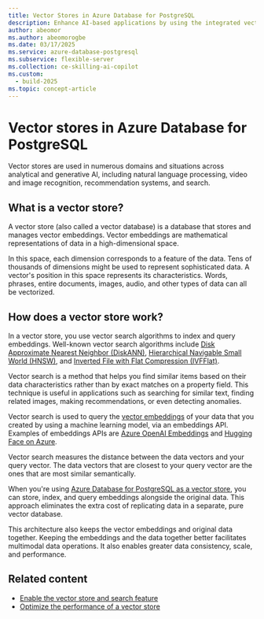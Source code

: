```yaml
---
title: Vector Stores in Azure Database for PostgreSQL
description: Enhance AI-based applications by using the integrated vector store functionality in Azure Database for PostgreSQL.
author: abeomor
ms.author: abeomorogbe
ms.date: 03/17/2025
ms.service: azure-database-postgresql
ms.subservice: flexible-server
ms.collection: ce-skilling-ai-copilot
ms.custom:
  - build-2025
ms.topic: concept-article
---
```


# Vector stores in Azure Database for PostgreSQL

Vector stores are used in numerous domains and situations across analytical and generative AI, including natural language processing, video and image recognition, recommendation systems, and search.

## What is a vector store?

A vector store (also called a vector database) is a database that stores and manages vector embeddings. Vector embeddings are mathematical representations of data in a high-dimensional space.

In this space, each dimension corresponds to a feature of the data. Tens of thousands of dimensions might be used to represent sophisticated data. A vector's position in this space represents its characteristics. Words, phrases, entire documents, images, audio, and other types of data can all be vectorized.

## How does a vector store work?

In a vector store, you use vector search algorithms to index and query embeddings. Well-known vector search algorithms include [Disk Approximate Nearest Neighbor (DiskANN)](how-to-optimize-performance-pgvector.md#disk-approximate-nearest-neighbor-diskann), [Hierarchical Navigable Small World (HNSW)](how-to-optimize-performance-pgvector.md#hierarchical-navigable-small-worlds-hnsw), and [Inverted File with Flat Compression (IVFFlat)](how-to-optimize-performance-pgvector.md#inverted-file-with-flat-compression-ivfflat).

Vector search is a method that helps you find similar items based on their data characteristics rather than by exact matches on a property field. This technique is useful in applications such as searching for similar text, finding related images, making recommendations, or even detecting anomalies.

Vector search is used to query the [vector embeddings](/azure/ai-services/openai/concepts/understand-embeddings) of your data that you created by using a machine learning model, via an embeddings API. Examples of embeddings APIs are [Azure OpenAI Embeddings](/azure/ai-services/openai/how-to/embeddings) and [Hugging Face on Azure](https://azure.microsoft.com/solutions/hugging-face-on-azure/).

Vector search measures the distance between the data vectors and your query vector. The data vectors that are closest to your query vector are the ones that are most similar semantically.

When you're using [Azure Database for PostgreSQL as a vector store](how-to-use-pgvector.md), you can store, index, and query embeddings alongside the original data. This approach eliminates the extra cost of replicating data in a separate, pure vector database.

This architecture also keeps the vector embeddings and original data together. Keeping the embeddings and the data together better facilitates multimodal data operations. It also enables greater data consistency, scale, and performance.

## Related content

- [Enable the vector store and search feature](how-to-use-pgvector.md)
- [Optimize the performance of a vector store](how-to-optimize-performance-pgvector.md)
